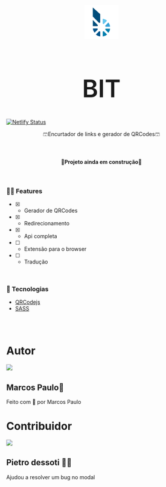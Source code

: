 <div align="center">
    <img src="./assets/logo.svg" width="90">
    <h1 style="font-size: 4rem; font-weight: 600;">BIT</h1>
</div>  

[![Netlify Status](https://api.netlify.com/api/v1/badges/05a489b2-0c2d-4ba5-8ff1-03a90cc31d58/deploy-status)](https://app.netlify.com/sites/bitlink/deploys)

<p align="center">
    🩳Encurtador de links e gerador de QRCodes🩳
</p>
<br/>

<h4 align="center">
    👷Projeto ainda em construção👷
</h4>
<br/>

### 👨‍💻 Features
- [x] - Gerador de QRCodes <br/>
- [x] - Redirecionamento <br/>
- [x] - Api completa <br/>
- [ ] - Extensão para o browser <br/>
- [ ] - Tradução <br/>
<br/>

### 🧰 Tecnologias

- [QRCodejs](http://davidshimjs.github.io/qrcodejs/)
- [SASS](https://sass-lang.com/)
<br/>
<br/>

# Autor

<img src="https://github.com/mr-soulfox.png" width="110px">

## Marcos Paulo🦊
Feito com 🧡 por Marcos Paulo


# Contribuidor

<img src="https://github.com/pietrodessotti.png" width="110px">

## Pietro dessoti 👨‍⚕️
Ajudou a resolver um bug no modal
